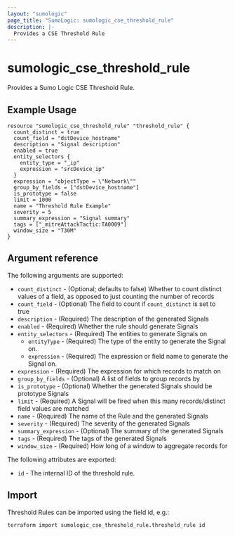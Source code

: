```yaml
---
layout: "sumologic"
page_title: "SumoLogic: sumologic_cse_threshold_rule"
description: |-
  Provides a CSE Threshold Rule
---
```


# sumologic_cse_threshold_rule
Provides a Sumo Logic CSE Threshold Rule.

## Example Usage
```hcl
resource "sumologic_cse_threshold_rule" "threshold_rule" {
  count_distinct = true
  count_field = "dstDevice_hostname"
  description = "Signal description"
  enabled = true
  entity_selectors {
    entity_type = "_ip"
    expression = "srcDevice_ip"
  }
  expression = "objectType = \"Network\""
  group_by_fields = ["dstDevice_hostname"]
  is_prototype = false
  limit = 1000
  name = "Threshold Rule Example"
  severity = 5
  summary_expression = "Signal summary"
  tags = ["_mitreAttackTactic:TA0009"]
  window_size = "T30M"
}
```

## Argument reference

The following arguments are supported:

- `count_distinct` - (Optional; defaults to false) Whether to count distinct values of a field, as opposed to just counting the number of records
- `count_field` - (Optional) The field to count if `count_distinct` is set to true
- `description` - (Required) The description of the generated Signals
- `enabled` - (Required) Whether the rule should generate Signals
- `entity_selectors` - (Required) The entities to generate Signals on
  + `entityType` - (Required) The type of the entity to generate the Signal on.
  + `expression` - (Required) The expression or field name to generate the Signal on.
- `expression` - (Required) The expression for which records to match on
- `group_by_fields` - (Optional) A list of fields to group records by
- `is_prototype` - (Optional) Whether the generated Signals should be prototype Signals
- `limit` - (Required) A Signal will be fired when this many records/distinct field values are matched
- `name` - (Required) The name of the Rule and the generated Signals
- `severity` - (Required) The severity of the generated Signals
- `summary_expression` - (Optional) The summary of the generated Signals
- `tags` - (Required) The tags of the generated Signals
- `window_size` - (Required) How long of a window to aggregate records for

The following attributes are exported:

- `id` - The internal ID of the threshold rule.

## Import

Threshold Rules can be imported using the field id, e.g.:
```hcl
terraform import sumologic_cse_threshold_rule.threshold_rule id
```